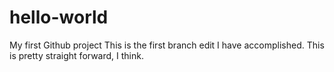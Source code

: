 # hello-world
My first Github project
This is the first branch edit I have accomplished.
This is pretty straight forward, I think.
